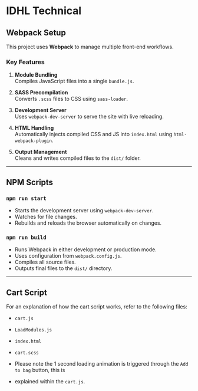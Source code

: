 # IDHL Technical

## Webpack Setup

This project uses **Webpack** to manage multiple front-end workflows.

### Key Features

1. **Module Bundling**  
   Compiles JavaScript files into a single `bundle.js`.

2. **SASS Precompilation**  
   Converts `.scss` files to CSS using `sass-loader`.

3. **Development Server**  
   Uses `webpack-dev-server` to serve the site with live reloading.

4. **HTML Handling**  
   Automatically injects compiled CSS and JS into `index.html` using `html-webpack-plugin`.

5. **Output Management**  
   Cleans and writes compiled files to the `dist/` folder.

---

## NPM Scripts

### `npm run start`

- Starts the development server using `webpack-dev-server`.
- Watches for file changes.
- Rebuilds and reloads the browser automatically on changes.

### `npm run build`

- Runs Webpack in either development or production mode.
- Uses configuration from `webpack.config.js`.
- Compiles all source files.
- Outputs final files to the `dist/` directory.

---

## Cart Script

For an explanation of how the cart script works, refer to the following files:

- `cart.js`
- `LoadModules.js`
- `index.html`
- `cart.scss`

- Please note the 1 second loading animation is triggered through the `Add to bag` button, this is
- explained within the `cart.js`.
